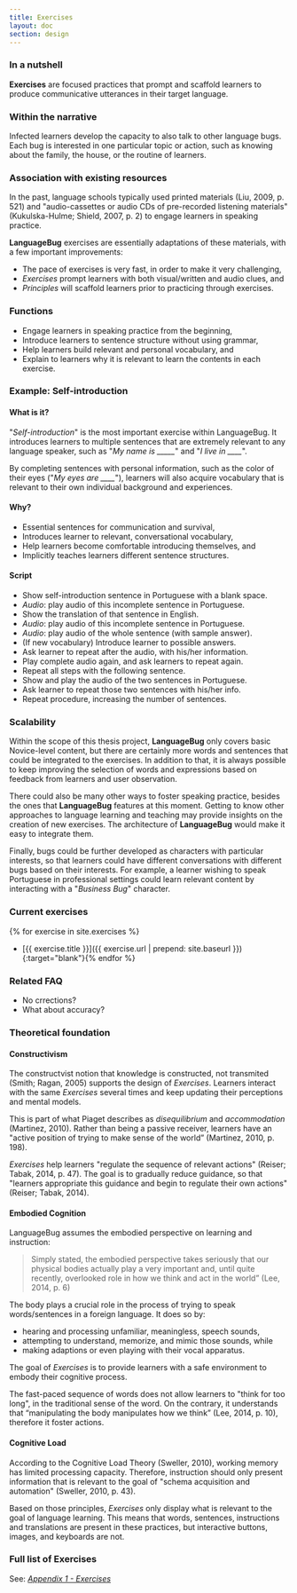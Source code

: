 ```yaml
---
title: Exercises
layout: doc
section: design
---
```


### In a nutshell

**Exercises** are focused practices that prompt and scaffold learners to produce communicative utterances in their target language.

### Within the narrative

Infected learners develop the capacity to also talk to other language bugs. Each bug is interested in one particular topic or action, such as knowing about the family, the house, or the routine of learners.

### Association with existing resources

In the past, language schools typically used printed materials (Liu, 2009, p. 521) and "audio-cassettes or audio CDs of pre-recorded listening materials" (Kukulska-Hulme; Shield, 2007, p. 2) to engage learners in speaking practice.

**LanguageBug** exercises are essentially adaptations of these materials, with a few important improvements:

* The pace of exercises is very fast, in order to make it very challenging,
* *Exercises* prompt learners with both visual/written and audio clues, and
* *Principles* will scaffold learners prior to practicing through exercises.

### Functions

* Engage learners in speaking practice from the beginning,
* Introduce learners to sentence structure without using grammar,
* Help learners build relevant and personal vocabulary, and
* Explain to learners why it is relevant to learn the contents in each exercise.

### Example: **Self-introduction**

#### What is it?

"*Self-introduction*" is the most important exercise within LanguageBug. It introduces learners to multiple sentences that are extremely relevant to any language speaker, such as "*My name is _____*"  and "*I live in ____*". 

By completing sentences with personal information, such as the color of their eyes ("*My eyes are ____*"), learners will also acquire vocabulary that is relevant to their own individual background and experiences.

#### Why?

* Essential sentences for communication and survival,
* Introduces learner to relevant, conversational vocabulary,
* Help learners become comfortable introducing themselves, and
* Implicitly teaches learners different sentence structures.

#### Script

* Show self-introduction sentence in Portuguese with a blank space.
* *Audio*: play audio of this incomplete sentence in Portuguese.
* Show the translation of that sentence in English.
* *Audio*: play audio of this incomplete sentence in Portuguese.
* *Audio*: play audio of the whole sentence (with sample answer).
* (If new vocabulary) Introduce learner to possible answers.
* Ask learner to repeat after the audio, with his/her information.
* Play complete audio again, and ask learners to repeat again.
* Repeat all steps with the following sentence.
* Show and play the audio of the two sentences in Portuguese.
* Ask learner to repeat those two sentences with his/her info.
* Repeat procedure, increasing the number of sentences.

### Scalability

Within the scope of this thesis project, **LanguageBug** only covers basic Novice-level content, but there are certainly more words and sentences that could be integrated to the exercises. In addition to that, it is always possible to keep improving the selection of words and expressions based on feedback from learners and user observation.

There could also be many other ways to foster speaking practice, besides the ones that **LanguageBug** features at this moment. Getting to know other approaches to language learning and teaching may provide insights on the creation of new exercises. The architecture of **LanguageBug** would make it easy to integrate them.

Finally, bugs could be further developed as characters with particular interests, so that learners could have different conversations with different bugs based on their interests. For example, a learner wishing to speak Portuguese in professional settings could learn relevant content by interacting with a "*Business Bug*" character.

### Current exercises

{% for exercise in site.exercises %}
* [{{ exercise.title }}]({{ exercise.url | prepend: site.baseurl }}){:target="blank"}{% endfor %}

### Related FAQ

* No crrections?
* What about accuracy?

### Theoretical foundation

#### Constructivism

The constructvist notion that knowledge is constructed, not transmited (Smith; Ragan, 2005) supports the design of *Exercises*. Learners interact with the same *Exercises* several times and keep updating their perceptions and mental models.

This is part of what Piaget describes as *disequilibrium* and *accommodation* (Martinez, 2010). Rather than being a passive receiver, learners have an "active position of trying to make sense of the world” (Martinez, 2010, p. 198).

*Exercises* help learners "regulate the sequence of relevant actions" (Reiser; Tabak, 2014, p. 47). The goal is to gradually reduce guidance, so that "learners appropriate this guidance and begin to regulate their own actions" (Reiser; Tabak, 2014). 

#### Embodied Cognition

LanguageBug assumes the embodied perspective on learning and instruction:

> Simply stated, the embodied perspective takes seriously that our physical bodies actually play a very important and, until quite recently, overlooked role in how we think and act in the world” (Lee, 2014, p. 6)

The body plays a crucial role in the process of trying to speak words/sentences in a foreign language. It does so by:

* hearing and processing unfamiliar, meaningless, speech sounds,
* attempting to understand, memorize, and mimic those sounds, while
* making adaptions or even playing with their vocal apparatus.

The goal of *Exercises* is to provide learners with a safe environment to embody their cognitive process. 

The fast-paced sequence of words does not allow learners to "think for too long", in the traditional sense of the word. On the contrary, it understands that “manipulating the body manipulates how we think” (Lee, 2014, p. 10), therefore it foster actions.

#### Cognitive Load

According to the Cognitive Load Theory (Sweller, 2010), working memory has limited processing capacity. Therefore, instruction should only present information that is relevant to the goal of "schema acquisition and automation" (Sweller, 2010, p. 43).

Based on those principles, *Exercises* only display what is relevant to the goal of language learning. This means that words, sentences, instructions and translations are present in these practices, but interactive buttons, images, and keyboards are not.

### Full list of Exercises

See: [*Appendix 1 - Exercises*](/docs/appen-list-of-exercises.html)